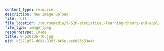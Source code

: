 ```yaml
---
content_type: resource
description: New image Upload
file: null
file_location: /coursemedia/9-520-statistical-learning-theory-and-applications-spring-2006/c5271a57d0b18393b65ebe6065d33e4c_9-520s06-th.jpg
file_type: image/jpeg
resourcetype: Image
title: 9-520s06-th.jpg
uid: c5271a57-d0b1-8393-b65e-be6065d33e4c
---
```

